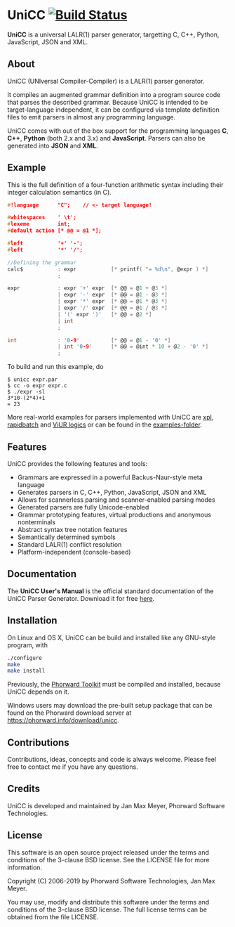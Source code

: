 # UniCC [![Build Status](https://travis-ci.org/phorward/unicc.svg?branch=develop)](https://travis-ci.org/phorward/unicc)

**UniCC** is a universal LALR(1) parser generator, targetting C, C++, Python, JavaScript, JSON and XML.

## About

UniCC (UNIversal Compiler-Compiler) is a LALR(1) parser generator.

It compiles an augmented grammar definition into a program source code that parses the described grammar. Because UniCC is intended to be target-language independent, it can be configured via template definition files to emit parsers in almost any programming language.

UniCC comes with out of the box support for the programming languages **C**, **C++**, **Python** (both 2.x and 3.x) and **JavaScript**. Parsers can also be generated into **JSON** and **XML**.

## Example

This is the full definition of a four-function arithmetic syntax including their integer calculation semantics (in C).

```c
#!language      "C";	// <- target language!

#whitespaces    ' \t';
#lexeme         int;
#default action [* @@ = @1 *];

#left           '+' '-';
#left           '*' '/';

//Defining the grammar
calc$           : expr           [* printf( "= %d\n", @expr ) *]
                ;

expr            : expr '+' expr  [* @@ = @1 + @3 *]
                | expr '-' expr  [* @@ = @1 - @3 *]
                | expr '*' expr  [* @@ = @1 * @3 *]
                | expr '/' expr  [* @@ = @1 / @3 *]
                | '(' expr ')'   [* @@ = @2 *]
                | int
                ;

int             : '0-9'          [* @@ = @1 - '0' *]
                | int '0-9'      [* @@ = @int * 10 + @2 - '0' *]
                ;
```

To build and run this example, do

```
$ unicc expr.par
$ cc -o expr expr.c
$ ./expr -sl
3*10-(2*4)+1
= 23
```

More real-world examples for parsers implemented with UniCC are [xpl](https://github.com/phorward/xpl), [rapidbatch](https://github.com/phorward/rapidbatch) and [ViUR logics](https://github.com/viur-framework/logics) or can be found in the [examples-folder](https://github.com/phorward/unicc/tree/develop/examples).

## Features

UniCC provides the following features and tools:

- Grammars are expressed in a powerful Backus-Naur-style meta language
- Generates parsers in C, C++, Python, JavaScript, JSON and XML
- Allows for scannerless parsing and scanner-enabled parsing modes
- Generated parsers are fully Unicode-enabled
- Grammar prototyping features, virtual productions and anonymous nonterminals
- Abstract syntax tree notation features
- Semantically determined symbols
- Standard LALR(1) conflict resolution
- Platform-independent (console-based)

## Documentation

The **UniCC User's Manual** is the official standard documentation of the UniCC Parser Generator. Download it for free [here](https://www.phorward-software.com/products/unicc/unicc.pdf).

## Installation

On Linux and OS X, UniCC can be build and installed like any GNU-style program, with

```sh
./configure
make
make install
```

Previously, the [Phorward Toolkit](https://github.com/phorward/phorward) must be compiled and installed, because UniCC depends on it.

Windows users may download the pre-built setup package that can be found on the Phorward download server at https://phorward.info/download/unicc.

## Contributions

Contributions, ideas, concepts and code is always welcome. Please feel free to contact me if you have any questions.

## Credits

UniCC is developed and maintained by Jan Max Meyer, Phorward Software Technologies.

## License

This software is an open source project released under the terms and conditions of the 3-clause BSD license. See the LICENSE file for more information.

Copyright (C) 2006-2019 by Phorward Software Technologies, Jan Max Meyer.

You may use, modify and distribute this software under the terms and conditions of the 3-clause BSD license. The full license terms can be obtained from the file LICENSE.

